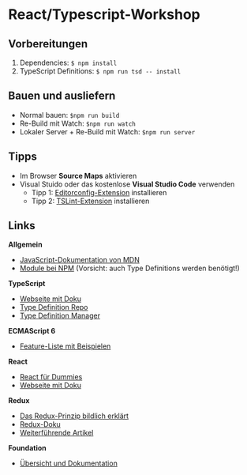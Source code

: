 React/Typescript-Workshop
=========================

Vorbereitungen
--------------

1. Dependencies: `$ npm install`
2. TypeScript Definitions: `$ npm run tsd -- install`

Bauen und ausliefern
--------------------

* Normal bauen: `$npm run build`
* Re-Build mit Watch: `$npm run watch`
* Lokaler Server + Re-Build mit Watch: `$npm run server`

Tipps
-----

* Im Browser **Source Maps** aktivieren
* Visual Stuido oder das kostenlose **Visual Studio Code** verwenden
  * Tipp 1: [Editorconfig-Extension](https://marketplace.visualstudio.com/items?itemName=EditorConfig.EditorConfig) installieren
  * Tipp 2: [TSLint-Extension](https://marketplace.visualstudio.com/items?itemName=eg2.tslint) installieren

Links
-----

**Allgemein**

* [JavaScript-Dokumentation von MDN](https://developer.mozilla.org/en-US/docs/Web/JavaScript)
* [Module bei NPM](https://www.npmjs.com/) (Vorsicht: auch Type Definitions werden benötigt!)

**TypeScript**

* [Webseite mit Doku](http://www.typescriptlang.org/)
* [Type Definition Repo](https://github.com/DefinitelyTyped/DefinitelyTyped)
* [Type Definition Manager](http://definitelytyped.org/tsd/)

**ECMAScript 6**

* [Feature-Liste mit Beispielen](https://github.com/lukehoban/es6features)

**React**

* [React für Dummies](http://blog.andrewray.me/reactjs-for-stupid-people/)
* [Webseite mit Doku](https://facebook.github.io/react/)

**Redux**

* [Das Redux-Prinzip bildlich erklärt](https://code-cartoons.com/a-cartoon-intro-to-redux-3afb775501a6#.70cxs1uhb)
* [Redux-Doku](http://rackt.org/redux/docs/introduction/index.html)
* [Weiterführende Artikel](http://rackt.org/redux/docs/introduction/Ecosystem.html#tutorials-and-articles)

**Foundation**

* [Übersicht und Dokumentation](http://foundation.zurb.com/sites/docs/kitchen-sink.html)